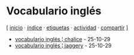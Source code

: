 # Vocabulario inglés
[ [inicio](https://github.com/jucardus/jucardus.github.io/blob/main/index.md) · [índice](https://github.com/jucardus/jucardus.github.io/blob/main/indice.md) · [etiquetas](https://github.com/jucardus/jucardus.github.io/blob/main/etiquetas.md) · [actividad](https://github.com/jucardus/jucardus.github.io/blob/main/actividad.md) · [compartir](https://x.com/intent/tweet?text=Vocabulario+ingl%C3%A9s+%E2%80%94+Etiquetas%0A%0A%E2%86%92+https%3A%2F%2Fgithub.com%2Fjucardus%2Fjucardus.github.io%2Fblob%2Fmain%2Fv%2Fo%2Fvocabulario-ingles.md%0A%0A%23etiquetas_jucardus) ]

* [vocabulario inglés ¦ chalice](https://github.com/jucardus/jucardus.github.io/blob/main/v/o/c/vocabulario-ingles-chalice.md) - 25-10-29
* [vocabulario inglés ¦ jaggery](https://github.com/jucardus/jucardus.github.io/blob/main/v/o/c/vocabulario-ingles-jaggery.md) - 25-10-29